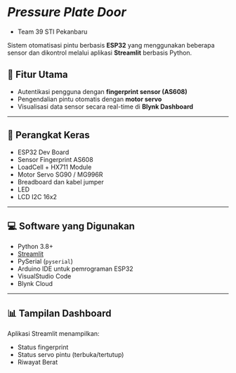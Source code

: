 # *Pressure Plate Door* 
- Team 39 STI Pekanbaru

Sistem otomatisasi pintu berbasis **ESP32** yang menggunakan beberapa sensor dan dikontrol melalui aplikasi **Streamlit** berbasis Python.

## 🚪 Fitur Utama
- Autentikasi pengguna dengan **fingerprint sensor (AS608)**
- Pengendalian pintu otomatis dengan **motor servo**
- Visualisasi data sensor secara real-time di **Blynk Dashboard**

---

## 🧰 Perangkat Keras

- ESP32 Dev Board
- Sensor Fingerprint AS608
- LoadCell + HX711 Module
- Motor Servo SG90 / MG996R
- Breadboard dan kabel jumper
- LED
- LCD I2C 16x2

---

## 💻 Software yang Digunakan

- Python 3.8+
- [Streamlit](https://streamlit.io/)
- PySerial (`pyserial`)
- Arduino IDE untuk pemrograman ESP32
- VisualStudio Code
- Blynk Cloud

---

## 📊 Tampilan Dashboard

Aplikasi Streamlit menampilkan:
- Status fingerprint
- Status servo pintu (terbuka/tertutup)
- Riwayat Berat
